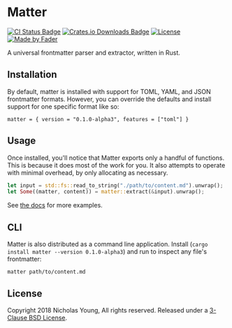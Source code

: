 # Matter

[![CI Status
Badge](https://gitlab.com/secretfader/matter/badges/master/pipeline.svg)](https://gitlab.com/secretfader/matter)
[![Crates.io Downloads Badge](https://img.shields.io/crates/d/matter)](https://crates.io/crates/matter)
[![License](https://img.shields.io/badge/License-BSD%203--Clause-blue.svg)](https://opensource.org/licenses/BSD-3-Clause)
[![Made by Fader](https://img.shields.io/badge/made_by-Fader-purple.svg)](https://www.secretfader.com)

A universal frontmatter parser and extractor, written in Rust.

## Installation

By default, matter is installed with support for TOML, YAML, and JSON
frontmatter formats. However, you can override the defaults and install support
for one specific format like so:

`matter = { version = "0.1.0-alpha3", features = ["toml"] }`

## Usage

Once installed, you'll notice that Matter exports only a handful of functions.
This is because it does most of the work for you. It also attempts to operate
with minimal overhead, by only allocating as necessary.

```rust
let input = std::fs::read_to_string("./path/to/content.md").unwrap();
let Some((matter, content)) = matter::extract(&input).unwrap();
```

See [the docs](https://docs.rs/matter) for more examples.

## CLI

Matter is also distributed as a command line application. Install (`cargo
install matter --version 0.1.0-alpha3`) and run to inspect any file's frontmatter:

`matter path/to/content.md`

## License

Copyright 2018 Nicholas Young, All rights reserved. Released under
a [3-Clause BSD License](LICENSE).
